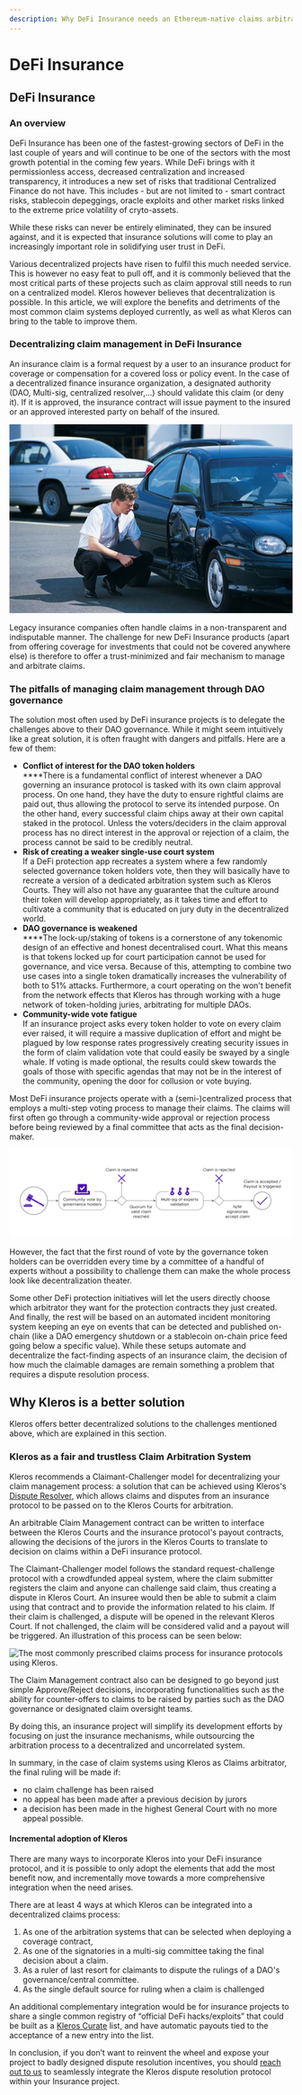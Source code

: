 ```yaml
---
description: Why DeFi Insurance needs an Ethereum-native claims arbitrator
---
```


# DeFi Insurance

## DeFi Insurance

### An overview

DeFi Insurance has been one of the fastest-growing sectors of DeFi in the last couple of years and will continue to be one of the sectors with the most growth potential in the coming few years. While DeFi brings with it permissionless access, decreased centralization and increased transparency, it introduces a new set of risks that traditional Centralized Finance do not have. This includes - but are not limited to - smart contract risks, stablecoin depeggings, oracle exploits and other market risks linked to the extreme price volatility of cryto-assets.

While these risks can never be entirely eliminated, they can be insured against, and it is expected that insurance solutions will come to play an increasingly important role in solidifying user trust in DeFi.

Various decentralized projects have risen to fulfil this much needed service. This is however no easy feat to pull off, and it is commonly believed that the most critical parts of these projects such as claim approval still needs to run on a centralized model. Kleros however believes that decentralization is possible. In this article, we will explore the benefits and detriments of the most common claim systems deployed currently, as well as what Kleros can bring to the table to improve them.

### Decentralizing claim management in DeFi Insurance

An insurance claim is a formal request by a user to an insurance product for coverage or compensation for a covered loss or policy event. In the case of a decentralized finance insurance organization, a designated authority (DAO, Multi-sig, centralized resolver,...) should validate this claim (or deny it). If it is approved, the insurance contract will issue payment to the insured or an approved interested party on behalf of the insured.

![Insurance governance token holder that will see the value of its holdings decrease in case of a hack payout: “I don’t see any damage/hack here, sir.”](../../../../.gitbook/assets/0.png)

Legacy insurance companies often handle claims in a non-transparent and indisputable manner. The challenge for new DeFi Insurance products (apart from offering coverage for investments that could not be covered anywhere else) is therefore to offer a trust-minimized and fair mechanism to manage and arbitrate claims.

### The pitfalls of managing claim management through DAO governance

The solution most often used by DeFi insurance projects is to delegate the challenges above to their DAO governance. While it might seem intuitively like a great solution, it is often fraught with dangers and pitfalls. Here are a few of them:&#x20;

* **Conflict of interest for the DAO token holders**\
  ****There is a fundamental conflict of interest whenever a DAO governing an insurance protocol is tasked with its own claim approval process. On one hand, they have the duty to ensure rightful claims are paid out, thus allowing the protocol to serve its intended purpose. On the other hand, every successful claim chips away at their own capital staked in the protocol. Unless the voters/deciders in the claim approval process has no direct interest in the approval or rejection of a claim, the process cannot be said to be credibly neutral.
* **Risk of creating a weaker single-use court system**\
  If a DeFi protection app recreates a system where a few randomly selected governance token holders vote, then they will basically have to recreate a version of a dedicated arbitration system such as Kleros Courts. They will also not have any guarantee that the culture around their token will develop appropriately, as it takes time and effort to cultivate a community that is educated on jury duty in the decentralized world.&#x20;
* **DAO governance is weakened**\
  ****The lock-up/staking of tokens is a cornerstone of any tokenomic design of an effective and honest decentralised court. What this means is that tokens locked up for court participation cannot be used for governance, and vice versa. Because of this, attempting to combine two use cases into a single token dramatically increases the vulnerability of both to 51% attacks. Furthermore, a court operating on the won't benefit from the network effects that Kleros has through working with a huge network of token-holding juries, arbitrating for multiple DAOs.
* **Community-wide vote fatigue**\
  If an insurance project asks every token holder to vote on every claim ever raised, it will require a massive duplication of effort and might be plagued by low response rates progressively creating security issues in the form of claim validation vote that could easily be swayed by a single whale. If voting is made optional, the results could skew towards the goals of those with specific agendas that may not be in the interest of the community, opening the door for collusion or vote buying.

Most DeFi insurance projects operate with a (semi-)centralized process that employs a multi-step voting process to manage their claims. The claims will first often go through a community-wide approval or rejection process before being reviewed by a final committee that acts as the final decision-maker.&#x20;

![Common Claim Process Template for DeFi Insurance projects](../../../../.gitbook/assets/1.png)

However, the fact that the first round of vote by the governance token holders can be overridden every time by a committee of a handful of experts without a possibility to challenge them can make the whole process look like decentralization theater.

Some other DeFi protection initiatives will let the users directly choose which arbitrator they want for the protection contracts they just created. And finally, the rest will be based on an automated incident monitoring system keeping an eye on events that can be detected and published on-chain (like a DAO emergency shutdown or a stablecoin on-chain price feed going below a specific value). While these setups automate and decentralize the fact-finding aspects of an insurance claim, the decision of how much the claimable damages are remain something a problem that requires a dispute resolution process.

## Why Kleros is a better solution

Kleros offers better decentralized solutions to the challenges mentioned above, which are explained in this section.

### Kleros as a fair and trustless Claim Arbitration System

Kleros recommends a Claimant-Challenger model for decentralizing your claim management process: a solution that can be achieved using Kleros's [Dispute Resolver](https://resolve.kleros.io/), which allows claims and disputes from an insurance protocol to be passed on to the Kleros Courts for arbitration.

An arbitrable Claim Management contract can be written to interface between the Kleros Courts and the insurance protocol's payout contracts, allowing the decisions of the jurors in the Kleros Courts to translate to decision on claims within a DeFi insurance protocol.

The Claimant-Challenger model follows the standard request-challenge protocol with a crowdfunded appeal system, where the claim submitter registers the claim and anyone can challenge said claim, thus creating a dispute in Kleros Court. An insuree would then be able to submit a claim using that contract and to provide the information related to his claim. If their claim is challenged, a dispute will be opened in the relevant Kleros Court. If not challenged, the claim will be considered valid and a payout will be triggered. An illustration of this process can be seen below:

![The most commonly prescribed claims process for insurance protocols using Kleros.](../../../../.gitbook/assets/defi-insurance-project\_1.png)

The Claim Management contract also can be designed to go beyond just simple Approve/Reject decisions, incorporating functionalities such as the ability for counter-offers to claims to be raised by parties such as the DAO governance or designated claim oversight teams.

By doing this, an insurance project will simplify its development efforts by focusing on just the insurance mechanisms, while outsourcing the arbitration process to a decentralized and uncorrelated system.

In summary, in the case of claim systems using Kleros as Claims arbitrator, the final ruling will be made if:

* no claim challenge has been raised
* no appeal has been made after a previous decision by jurors
* a decision has been made in the highest General Court with no more appeal possible.

#### Incremental adoption of Kleros

There are many ways to incorporate Kleros into your DeFi insurance protocol, and it is possible to only adopt the elements that add the most benefit now, and incrementally move towards a more comprehensive integration when the need arises.

There are at least 4 ways at which Kleros can be integrated into a decentralized claims process:

1. As one of the arbitration systems that can be selected when deploying a coverage contract,
2. As one of the signatories in a multi-sig committee taking the final decision about a claim.
3. As a ruler of last resort for claimants to dispute the rulings of a DAO's governance/central committee.
4. As the single default source for ruling when a claim is challenged

An additional complementary integration would be for insurance projects to share a single common registry of “official DeFi hacks/exploits” that could be built as a [Kleros Curate](https://kleros.io/curate/) list, and have automatic payouts tied to the acceptance of a new entry into the list.

In conclusion, if you don’t want to reinvent the wheel and expose your project to badly designed dispute resolution incentives, you should [reach out to us](mailto:contact@kleros.io) to seamlessly integrate the Kleros dispute resolution protocol within your Insurance project.

